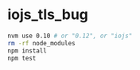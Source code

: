 iojs_tls_bug
============
```bash
nvm use 0.10 # or "0.12", or "iojs"
rm -rf node_modules
npm install
npm test
```

